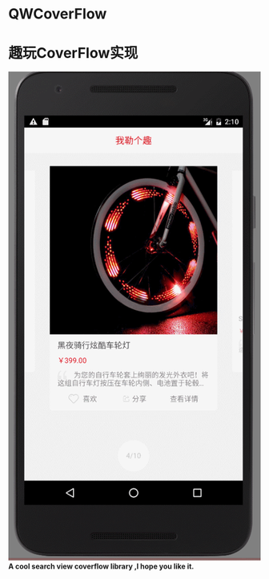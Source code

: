 # QWCoverFlow
趣玩CoverFlow实现
====
![alt](https://github.com/kealsoul/QWCoverFlow/blob/master/GIF.gif)
__A cool search view coverflow library ,I hope you like it.__


